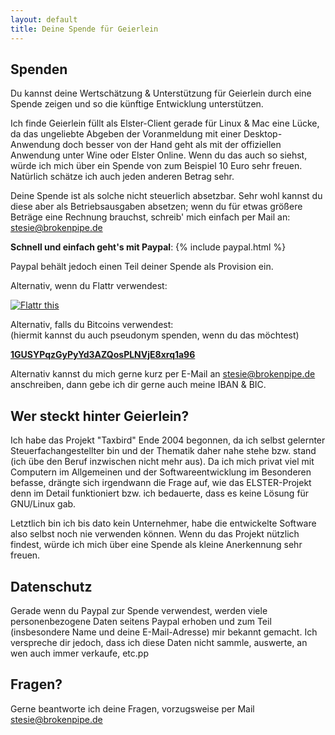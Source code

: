 ```yaml
---
layout: default
title: Deine Spende für Geierlein
---
```


Spenden
---------

Du kannst deine Wertschätzung & Unterstützung für Geierlein durch eine Spende
zeigen und so die künftige Entwicklung unterstützen.

Ich finde Geierlein füllt
als Elster-Client gerade für Linux & Mac eine Lücke, da das ungeliebte Abgeben der
Voranmeldung mit einer Desktop-Anwendung doch besser von der Hand geht als
mit der offiziellen Anwendung unter Wine oder Elster Online.
Wenn du das auch so siehst, würde ich mich über ein Spende von zum Beispiel 10 Euro
sehr freuen.  Natürlich schätze ich auch jeden anderen Betrag sehr.

Deine Spende ist als solche nicht steuerlich absetzbar.
Sehr wohl kannst du diese aber als Betriebsausgaben absetzen; wenn du
für etwas größere Beträge eine Rechnung brauchst, schreib' mich einfach per
Mail an: stesie@brokenpipe.de

<strong>Schnell und einfach geht's mit Paypal</strong>: {% include paypal.html %}

Paypal behält jedoch einen Teil deiner Spende als Provision ein.


Alternativ, wenn du Flattr verwendest:

<a href="http://flattr.com/thing/1470914/Geierlein" target="_blank"><img src="http://api.flattr.com/button/flattr-badge-large.png" alt="Flattr this" title="Flattr this" border="0" /></a>

Alternativ, falls du Bitcoins verwendest: <br/>
(hiermit kannst du auch pseudonym spenden, wenn du das möchtest)

<a href="bitcoin:1GUSYPqzGyPyYd3AZQosPLNVjE8xrq1a96?amount=.025&message=Spende">
   <strong>1GUSYPqzGyPyYd3AZQosPLNVjE8xrq1a96</strong>
</a>

Alternativ kannst du mich gerne kurz per E-Mail an stesie@brokenpipe.de anschreiben,
dann gebe ich dir gerne auch meine IBAN & BIC.

Wer steckt hinter Geierlein?
------------------------------

Ich habe das Projekt "Taxbird" Ende 2004 begonnen, da
ich selbst gelernter Steuerfachangestellter bin und der Thematik daher nahe stehe bzw. stand (ich übe den Beruf inzwischen nicht mehr aus).
Da ich mich privat viel mit Computern im Allgemeinen und der Softwareentwicklung im Besonderen befasse,
drängte sich irgendwann die Frage auf, wie das ELSTER-Projekt denn im Detail funktioniert bzw. ich
bedauerte, dass es keine Lösung für GNU/Linux gab.

Letztlich bin ich bis dato kein Unternehmer, habe die entwickelte Software also selbst noch nie
verwenden können. Wenn du das Projekt nützlich findest, würde ich mich über eine Spende als
kleine Anerkennung sehr freuen.


Datenschutz
-------------

Gerade wenn du Paypal zur Spende verwendest, werden viele personenbezogene Daten seitens
Paypal erhoben und zum Teil (insbesondere Name und deine E-Mail-Adresse) mir bekannt gemacht.
Ich verspreche dir jedoch, dass ich diese Daten nicht sammle, auswerte, an wen auch immer
verkaufe, etc.pp

Fragen?
---------

Gerne beantworte ich deine Fragen, vorzugsweise per Mail stesie@brokenpipe.de
